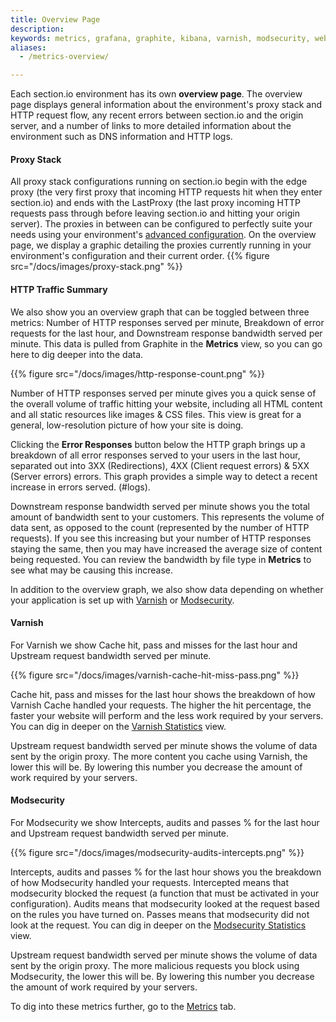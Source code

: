 ```yaml
---
title: Overview Page
description:
keywords: metrics, grafana, graphite, kibana, varnish, modsecurity, website performance, website security, content delivery network, CDN
aliases:
  - /metrics-overview/

---
```


Each section.io environment has its own **overview page**. The overview page displays general information about the environment's proxy stack and HTTP request flow, any recent errors between section.io and the origin server, and a number of links to more detailed information about the environment such as DNS information and HTTP logs.
#### Proxy Stack

All proxy stack configurations running on section.io begin with the edge proxy (the very first proxy that incoming HTTP requests hit when they enter section.io) and ends with the LastProxy (the last proxy incoming HTTP requests pass through before leaving section.io and hitting your origin server). The proxies in between can be configured to perfectly suite your needs using your environment's [advanced configuration](/docs/topic-guides/advanced-config/). On the overview page, we display a graphic detailing the proxies currently running in your environment's configuration and their current order.
{{% figure src="/docs/images/proxy-stack.png" %}}

#### HTTP Traffic Summary

We also show you an overview graph that can be toggled between three metrics: Number of HTTP responses served per minute, Breakdown of error requests for the last hour, and Downstream response bandwidth served per minute. This data is pulled from Graphite in the **Metrics** view, so you can go here to dig deeper into the data.

{{% figure src="/docs/images/http-response-count.png" %}}

Number of HTTP responses served per minute gives you a quick sense of the overall volume of traffic hitting your website, including all HTML content and all static resources like images & CSS files. This view is great for a general, low-resolution picture of how your site is doing.  

Clicking the **Error Responses** button below the HTTP graph brings up a breakdown of all error responses served to your users in the last hour, separated out into 3XX (Redirections), 4XX (Client request errors) & 5XX (Server errors) errors. This graph provides a simple way to detect a recent increase in errors served. (#logs).

Downstream response bandwidth served per minute shows you the total amount of bandwidth sent to your customers. This represents the volume of data sent, as opposed to the count (represented by the number of HTTP requests). If you see this increasing but your number of HTTP responses staying the same, then you may have increased the average size of content being requested. You can review the bandwidth by file type in **Metrics** to see what may be causing this increase.

In addition to the overview graph, we also show data depending on whether your application is set up with [Varnish](#varnish) or [Modsecurity](#modsecurity).

#### Varnish

For Varnish we show Cache hit, pass and misses for the last hour and Upstream request bandwidth served per minute.

{{% figure src="/docs/images/varnish-cache-hit-miss-pass.png" %}}

Cache hit, pass and misses for the last hour shows the breakdown of how Varnish Cache handled your requests.  The higher the hit percentage, the faster your website will perform and the less work required by your servers. You can dig in deeper on the [Varnish Statistics](#varnish-statistics) view.


Upstream request bandwidth served per minute shows the volume of data sent by the origin proxy. The more content you cache using Varnish, the lower this will be. By lowering this number you decrease the amount of work required by your servers.  

#### Modsecurity

For Modsecurity we show Intercepts, audits and passes % for the last hour and Upstream request bandwidth served per minute.

{{% figure src="/docs/images/modsecurity-audits-intercepts.png" %}}

Intercepts, audits and passes % for the last hour shows you the breakdown of how Modsecurity handled your requests. Intercepted means that modsecurity blocked the request (a function that must be activated in your configuration). Audits means that modsecurity looked at the request based on the rules you have turned on. Passes means that modsecurity did not look at the request. You can dig in deeper on the [Modsecurity Statistics](#modsecurity-statistics) view.

Upstream request bandwidth served per minute shows the volume of data sent by the origin proxy. The more malicious requests you block using Modsecurity, the lower this will be. By lowering this number you decrease the amount of work required by your servers.

To dig into these metrics further, go to the [Metrics](#metrics) tab.

